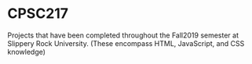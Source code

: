 # CPSC217
Projects that have been completed throughout the Fall2019 semester at Slippery Rock University. (These encompass HTML, JavaScript, and CSS knowledge)
